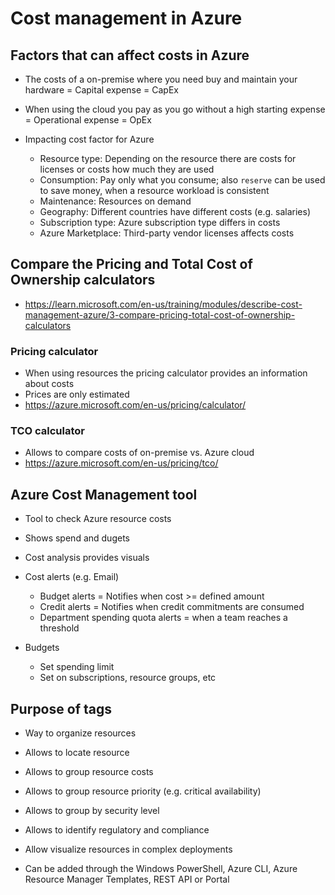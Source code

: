 # Cost management in Azure 


## Factors that can affect costs in Azure

* The costs of a on-premise where you need buy and maintain your hardware = Capital expense = CapEx

* When using the cloud you pay as you go without a high starting expense = Operational expense = OpEx

* Impacting cost factor for Azure
  * Resource type: Depending on the resource there are costs for licenses or costs how much they are used
  * Consumption: Pay only what you consume; also `reserve` can be used to save money, when a resource workload is consistent
  * Maintenance: Resources on demand
  * Geography: Different countries have different costs (e.g. salaries)
  * Subscription type: Azure subscription type differs in costs
  * Azure Marketplace: Third-party vendor licenses affects costs



## Compare the Pricing and Total Cost of Ownership calculators

* <https://learn.microsoft.com/en-us/training/modules/describe-cost-management-azure/3-compare-pricing-total-cost-of-ownership-calculators>



### Pricing calculator

* When using resources the pricing calculator provides an information about costs
* Prices are only estimated
* <https://azure.microsoft.com/en-us/pricing/calculator/>


### TCO calculator

* Allows to compare costs of on-premise vs. Azure cloud
* <https://azure.microsoft.com/en-us/pricing/tco/>



## Azure Cost Management tool

* Tool to check Azure resource costs
* Shows spend and dugets

* Cost analysis provides visuals

* Cost alerts (e.g. Email)
  * Budget alerts = Notifies when cost >= defined amount
  * Credit alerts = Notifies when credit commitments are consumed
  * Department spending quota alerts = when a team reaches a threshold

* Budgets
  * Set spending limit 
  * Set on subscriptions, resource groups, etc


## Purpose of tags

* Way to organize resources
* Allows to locate resource
* Allows to group resource costs
* Allows to group resource priority (e.g. critical availability)
* Allows to group by security level
* Allows to identify regulatory and compliance
* Allow visualize resources in complex deployments

* Can be added through the Windows PowerShell, Azure CLI, Azure Resource Manager Templates, REST API or Portal




